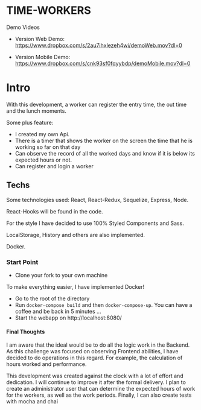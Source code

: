 # TIME-WORKERS

Demo Videos

* Version Web Demo:
https://www.dropbox.com/s/2au7ihxlezeh4wi/demoWeb.mov?dl=0

* Version Mobile Demo:
https://www.dropbox.com/s/cnk93sf0fqyybdp/demoMobile.mov?dl=0


# Intro

With this development, a worker can register the entry time, the out time and the lunch moments.

Some plus feature:
* I created my own Api.
* There is a timer that shows the worker on the screen the time that he is working so far on that day
* Can observe the record of all the worked days and know if it is below its expected hours or not.
* Can register and login a worker


## Techs

Some technologies used: React, React-Redux, Sequelize, Express, Node.

React-Hooks will be found in the code.

For the style I have decided to use 100% Styled Components and Sass.

LocalStorage, History and others are also implemented.

Docker.


### Start Point

* Clone your fork to your own machine

To make everything easier, I have implemented Docker! 

* Go to the root of the directory
* Run `docker-compose build` and then `docker-compose-up`. You can have a coffee and be back in 5 minutes ...
* Start the webapp on http://localhost:8080/



#### Final Thoughts

I am aware that the ideal would be to do all the logic work in the Backend. As this challenge was focused on observing Frontend abilities, I have decided to do operations in this regard. For example, the calculation of hours worked and performance.

This development was created against the clock with a lot of effort and dedication. I will continue to improve it after the formal delivery. I plan to create an administrator user that can determine the expected hours of work for the workers, as well as the work periods. Finally, I can also create tests with mocha and chai